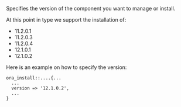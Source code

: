 Specifies the version of the component you want to manage or install.

At this point in type we support the installation of:

- 11.2.0.1
- 11.2.0.3
- 11.2.0.4
- 12.1.0.1
- 12.1.0.2

Here is an example on how to specify the version:

```puppet
ora_install::....{...
  ...
  version => '12.1.0.2',
  ...
}
```
